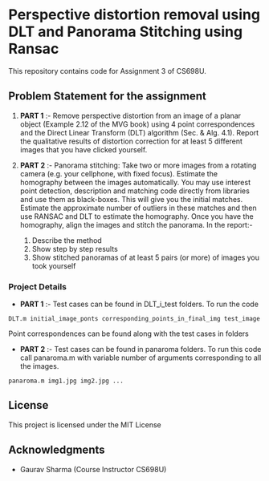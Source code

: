 # Perspective distortion removal using DLT and Panorama Stitching using Ransac

This repository contains code for Assignment 3 of CS698U.
## Problem Statement for the assignment

1. __PART 1__ :- Remove perspective distortion from an image of a planar object (Example 2.12 of the MVG book) using 4 point correspondences and the Direct Linear Transform (DLT) algorithm (Sec. & Alg. 4.1). Report the qualitative results of distortion correction for at least 5 different images that you have clicked yourself.

2. **PART 2** :- Panorama stitching: Take two or more images from a rotating camera (e.g. your cellphone, with fixed focus). Estimate the homography between the images automatically. You may use interest point detection, description and matching code directly from libraries and use them as black-boxes. This will give you the initial matches. Estimate the approximate number of outliers in these matches and then use RANSAC and DLT to estimate the homography. Once you have the homography, align the images and stitch the panorama.
In the report:-
    1. Describe the method
    2. Show step by step results
    3. Show stitched panoramas of at least 5 pairs (or more) of images you took yourself

### Project Details

* **PART 1** :- Test cases can be found in DLT_i_test folders. To run the code 
```
DLT.m initial_image_ponts corresponding_points_in_final_img test_image
```
Point correspondences can be found along with the test cases in folders

* **PART 2** :- Test cases can be found in panaroma folders. To run this code call panaroma.m with variable number of arguments corresponding to all the images.
```
panaroma.m img1.jpg img2.jpg ...
```

## License

This project is licensed under the MIT License

## Acknowledgments

* Gaurav Sharma (Course Instructor CS698U)
